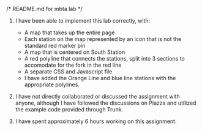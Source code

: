 /* README.md for mbta lab */

1. I have been able to implement this lab correctly, with:
   - A map that takes up the entire page
   - Each station on the map represented by an icon that is not the standard red marker pin
   - A map that is centered on South Station
   - A red polyline that connects the stations, split into 3 sections to accomodate for the fork in the red line
   - A separate CSS and Javascript file 
   - I have added the Orange Line and blue line stations with the appropriate polylines. 

2. I have not directly collaborated or discussed the assignment with anyone, although I have followed the discussions on Piazza and utilized the example code provided through Trunk.

3. I have spent approximately 6 hours working on this assignment.    